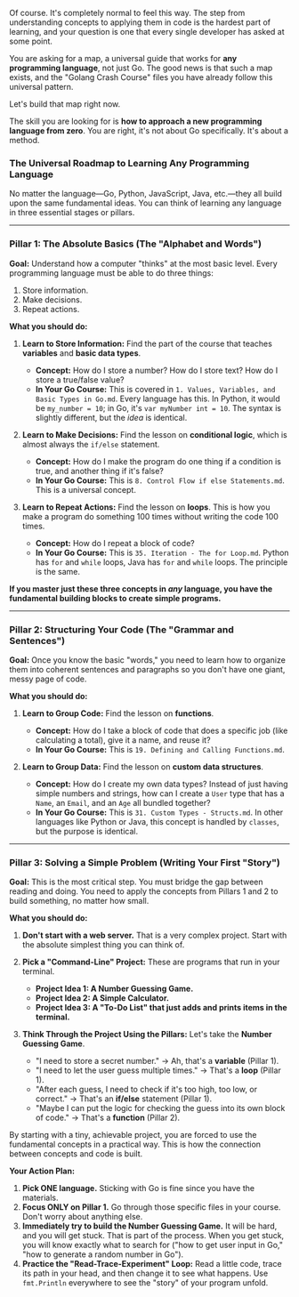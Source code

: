 Of course. It's completely normal to feel this way. The step from understanding concepts to applying them in code is the hardest part of learning, and your question is one that every single developer has asked at some point.

You are asking for a map, a universal guide that works for **any programming language**, not just Go. The good news is that such a map exists, and the "Golang Crash Course" files you have already follow this universal pattern.

Let's build that map right now.

The skill you are looking for is **how to approach a new programming language from zero**. You are right, it's not about Go specifically. It's about a method.

### The Universal Roadmap to Learning Any Programming Language

No matter the language—Go, Python, JavaScript, Java, etc.—they all build upon the same fundamental ideas. You can think of learning any language in three essential stages or pillars.

---

### Pillar 1: The Absolute Basics (The "Alphabet and Words")

**Goal:** Understand how a computer "thinks" at the most basic level. Every programming language must be able to do three things:

1. Store information.
2. Make decisions.
3. Repeat actions.

**What you should do:**

1. **Learn to Store Information:** Find the part of the course that teaches **variables** and **basic data types**.
    
    - **Concept:** How do I store a number? How do I store text? How do I store a true/false value?
    - **In Your Go Course:** This is covered in `1. Values, Variables, and Basic Types in Go.md`. Every language has this. In Python, it would be `my_number = 10`; in Go, it's `var myNumber int = 10`. The syntax is slightly different, but the _idea_ is identical.
2. **Learn to Make Decisions:** Find the lesson on **conditional logic**, which is almost always the `if/else` statement.
    
    - **Concept:** How do I make the program do one thing if a condition is true, and another thing if it's false?
    - **In Your Go Course:** This is `8. Control Flow if else Statements.md`. This is a universal concept.
3. **Learn to Repeat Actions:** Find the lesson on **loops**. This is how you make a program do something 100 times without writing the code 100 times.
    
    - **Concept:** How do I repeat a block of code?
    - **In Your Go Course:** This is `35. Iteration - The for Loop.md`. Python has `for` and `while` loops, Java has `for` and `while` loops. The principle is the same.

**If you master just these three concepts in _any_ language, you have the fundamental building blocks to create simple programs.**

---

### Pillar 2: Structuring Your Code (The "Grammar and Sentences")

**Goal:** Once you know the basic "words," you need to learn how to organize them into coherent sentences and paragraphs so you don't have one giant, messy page of code.

**What you should do:**

1. **Learn to Group Code:** Find the lesson on **functions**.
    
    - **Concept:** How do I take a block of code that does a specific job (like calculating a total), give it a name, and reuse it?
    - **In Your Go Course:** This is `19. Defining and Calling Functions.md`.
2. **Learn to Group Data:** Find the lesson on **custom data structures**.
    
    - **Concept:** How do I create my own data types? Instead of just having simple numbers and strings, how can I create a `User` type that has a `Name`, an `Email`, and an `Age` all bundled together?
    - **In Your Go Course:** This is `31. Custom Types - Structs.md`. In other languages like Python or Java, this concept is handled by `classes`, but the purpose is identical.

---

### Pillar 3: Solving a Simple Problem (Writing Your First "Story")

**Goal:** This is the most critical step. You must bridge the gap between reading and doing. You need to apply the concepts from Pillars 1 and 2 to build something, no matter how small.

**What you should do:**

1. **Don't start with a web server.** That is a very complex project. Start with the absolute simplest thing you can think of.
    
2. **Pick a "Command-Line" Project:** These are programs that run in your terminal.
    
    - **Project Idea 1: A Number Guessing Game.**
    - **Project Idea 2: A Simple Calculator.**
    - **Project Idea 3: A "To-Do List" that just adds and prints items in the terminal.**
3. **Think Through the Project Using the Pillars:** Let's take the **Number Guessing Game**.
    
    - "I need to store a secret number." -> Ah, that's a **variable** (Pillar 1).
    - "I need to let the user guess multiple times." -> That's a **loop** (Pillar 1).
    - "After each guess, I need to check if it's too high, too low, or correct." -> That's an **if/else** statement (Pillar 1).
    - "Maybe I can put the logic for checking the guess into its own block of code." -> That's a **function** (Pillar 2).

By starting with a tiny, achievable project, you are forced to use the fundamental concepts in a practical way. This is how the connection between concepts and code is built.

**Your Action Plan:**

1. **Pick ONE language.** Sticking with Go is fine since you have the materials.
2. **Focus ONLY on Pillar 1.** Go through those specific files in your course. Don't worry about anything else.
3. **Immediately try to build the Number Guessing Game.** It will be hard, and you will get stuck. That is part of the process. When you get stuck, you will know exactly what to search for ("how to get user input in Go," "how to generate a random number in Go").
4. **Practice the "Read-Trace-Experiment" Loop:** Read a little code, trace its path in your head, and then change it to see what happens. Use `fmt.Println` everywhere to see the "story" of your program unfold.
